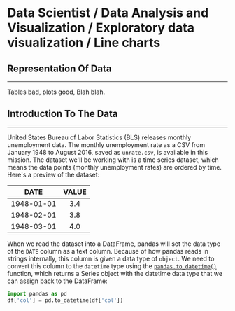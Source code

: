 # Data Scientist / Data Analysis and Visualization / Exploratory data visualization / Line charts

## Representation Of Data

-----

Tables bad, plots good, Blah blah.

## Introduction To The Data

-----

United States Bureau of Labor Statistics (BLS) releases monthly unemployment data. The monthly unemployment rate as a CSV from January 1948 to August 2016, saved as `unrate.csv`, is available in this mission. The dataset we'll be working with is a time series dataset, which means the data points (monthly unemployment rates) are ordered by time. Here's a preview of the dataset:

**DATE** | **VALUE**
:---:|:---:
1948-01-01|3.4
1948-02-01|3.8
1948-03-01|4.0

When we read the dataset into a DataFrame, pandas will set the data type of the `DATE` column as a text column. Because of how pandas reads in strings internally, this column is given a data type of `object`. We need to convert this column to the `datetime` type using the [`pandas.to_datetime()`](http://pandas.pydata.org/pandas-docs/stable/generated/pandas.to_datetime.html) function, which returns a Series object with the datetime data type that we can assign back to the DataFrame:

```python
import pandas as pd
df['col'] = pd.to_datetime(df['col'])
```


